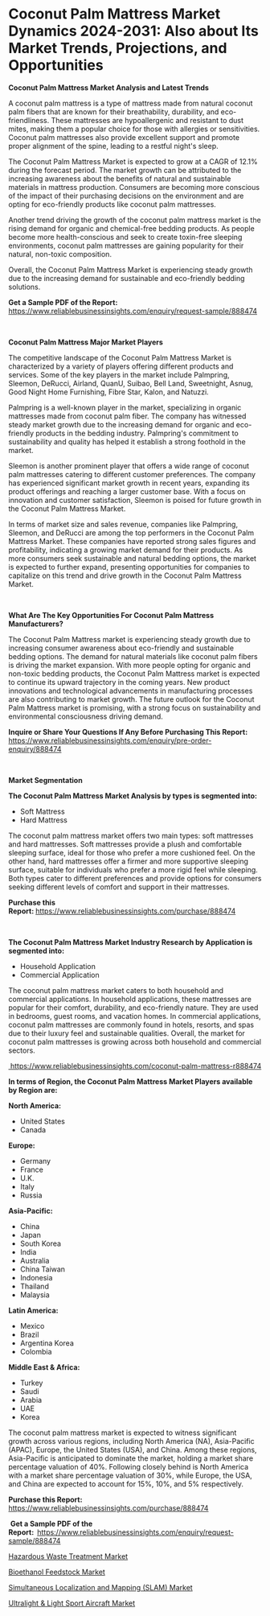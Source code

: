 <p><h1>Coconut Palm Mattress Market Dynamics 2024-2031: Also about Its Market Trends, Projections, and Opportunities</h1></p><p><strong>Coconut Palm Mattress Market Analysis and Latest Trends</strong></p>
<p><p>A coconut palm mattress is a type of mattress made from natural coconut palm fibers that are known for their breathability, durability, and eco-friendliness. These mattresses are hypoallergenic and resistant to dust mites, making them a popular choice for those with allergies or sensitivities. Coconut palm mattresses also provide excellent support and promote proper alignment of the spine, leading to a restful night's sleep.</p><p>The Coconut Palm Mattress Market is expected to grow at a CAGR of 12.1% during the forecast period. The market growth can be attributed to the increasing awareness about the benefits of natural and sustainable materials in mattress production. Consumers are becoming more conscious of the impact of their purchasing decisions on the environment and are opting for eco-friendly products like coconut palm mattresses.</p><p>Another trend driving the growth of the coconut palm mattress market is the rising demand for organic and chemical-free bedding products. As people become more health-conscious and seek to create toxin-free sleeping environments, coconut palm mattresses are gaining popularity for their natural, non-toxic composition.</p><p>Overall, the Coconut Palm Mattress Market is experiencing steady growth due to the increasing demand for sustainable and eco-friendly bedding solutions.</p></p>
<p><strong>Get a Sample PDF of the Report:&nbsp;</strong> <a href="https://www.reliablebusinessinsights.com/enquiry/request-sample/888474">https://www.reliablebusinessinsights.com/enquiry/request-sample/888474</a></p>
<p>&nbsp;</p>
<p><strong>Coconut Palm Mattress Major Market Players</strong></p>
<p><p>The competitive landscape of the Coconut Palm Mattress Market is characterized by a variety of players offering different products and services. Some of the key players in the market include Palmpring, Sleemon, DeRucci, Airland, QuanU, Suibao, Bell Land, Sweetnight, Asnug, Good Night Home Furnishing, Fibre Star, Kalon, and Natuzzi.</p><p>Palmpring is a well-known player in the market, specializing in organic mattresses made from coconut palm fiber. The company has witnessed steady market growth due to the increasing demand for organic and eco-friendly products in the bedding industry. Palmpring's commitment to sustainability and quality has helped it establish a strong foothold in the market.</p><p>Sleemon is another prominent player that offers a wide range of coconut palm mattresses catering to different customer preferences. The company has experienced significant market growth in recent years, expanding its product offerings and reaching a larger customer base. With a focus on innovation and customer satisfaction, Sleemon is poised for future growth in the Coconut Palm Mattress Market.</p><p>In terms of market size and sales revenue, companies like Palmpring, Sleemon, and DeRucci are among the top performers in the Coconut Palm Mattress Market. These companies have reported strong sales figures and profitability, indicating a growing market demand for their products. As more consumers seek sustainable and natural bedding options, the market is expected to further expand, presenting opportunities for companies to capitalize on this trend and drive growth in the Coconut Palm Mattress Market.</p></p>
<p>&nbsp;</p>
<p><strong>What Are The Key Opportunities For Coconut Palm Mattress Manufacturers?</strong></p>
<p><p>The Coconut Palm Mattress market is experiencing steady growth due to increasing consumer awareness about eco-friendly and sustainable bedding options. The demand for natural materials like coconut palm fibers is driving the market expansion. With more people opting for organic and non-toxic bedding products, the Coconut Palm Mattress market is expected to continue its upward trajectory in the coming years. New product innovations and technological advancements in manufacturing processes are also contributing to market growth. The future outlook for the Coconut Palm Mattress market is promising, with a strong focus on sustainability and environmental consciousness driving demand.</p></p>
<p><strong>Inquire or Share Your Questions If Any Before Purchasing This Report:</strong> <a href="https://www.reliablebusinessinsights.com/enquiry/pre-order-enquiry/888474">https://www.reliablebusinessinsights.com/enquiry/pre-order-enquiry/888474</a></p>
<p>&nbsp;</p>
<p><strong>Market Segmentation</strong></p>
<p><strong>The Coconut Palm Mattress Market Analysis by types is segmented into:</strong></p>
<p><ul><li>Soft Mattress</li><li>Hard Mattress</li></ul></p>
<p><p>The coconut palm mattress market offers two main types: soft mattresses and hard mattresses. Soft mattresses provide a plush and comfortable sleeping surface, ideal for those who prefer a more cushioned feel. On the other hand, hard mattresses offer a firmer and more supportive sleeping surface, suitable for individuals who prefer a more rigid feel while sleeping. Both types cater to different preferences and provide options for consumers seeking different levels of comfort and support in their mattresses.</p></p>
<p><strong>Purchase this Report:&nbsp;</strong><a href="https://www.reliablebusinessinsights.com/purchase/888474">https://www.reliablebusinessinsights.com/purchase/888474</a></p>
<p>&nbsp;</p>
<p><strong>The Coconut Palm Mattress Market Industry Research by Application is segmented into:</strong></p>
<p><ul><li>Household Application</li><li>Commercial Application</li></ul></p>
<p><p>The coconut palm mattress market caters to both household and commercial applications. In household applications, these mattresses are popular for their comfort, durability, and eco-friendly nature. They are used in bedrooms, guest rooms, and vacation homes. In commercial applications, coconut palm mattresses are commonly found in hotels, resorts, and spas due to their luxury feel and sustainable qualities. Overall, the market for coconut palm mattresses is growing across both household and commercial sectors.</p></p>
<p><a href="https://www.reliablebusinessinsights.com/coconut-palm-mattress-r888474">&nbsp;https://www.reliablebusinessinsights.com/coconut-palm-mattress-r888474</a></p>
<p><strong>In terms of Region, the Coconut Palm Mattress Market Players available by Region are:</strong></p>
<p>
    <p> <strong> North America: </strong>
        <ul>
            <li>United States</li>
            <li>Canada</li>
        </ul>
        </p> 
    <p> <strong> Europe: </strong>
        <ul>
            <li>Germany</li>
            <li>France</li>
            <li>U.K.</li>
            <li>Italy</li>
            <li>Russia</li>
        </ul>
        </p> 
    <p> <strong> Asia-Pacific: </strong>
        <ul>
            <li>China</li>
            <li>Japan</li>
            <li>South Korea</li>
            <li>India</li>
            <li>Australia</li>
            <li>China Taiwan</li>
            <li>Indonesia</li>
            <li>Thailand</li>
            <li>Malaysia</li>
        </ul>
        </p> 
    <p> <strong> Latin America: </strong>
        <ul>
            <li>Mexico</li>
            <li>Brazil</li>
            <li>Argentina Korea</li>
            <li>Colombia</li>
        </ul>
        </p> 
    <p> <strong> Middle East & Africa: </strong>
        <ul>
            <li>Turkey</li>
            <li>Saudi</li>
            <li>Arabia</li>
            <li>UAE</li>
            <li>Korea</li>
        </ul>
    </p>
    </p>
<p><p>The coconut palm mattress market is expected to witness significant growth across various regions, including North America (NA), Asia-Pacific (APAC), Europe, the United States (USA), and China. Among these regions, Asia-Pacific is anticipated to dominate the market, holding a market share percentage valuation of 40%. Following closely behind is North America with a market share percentage valuation of 30%, while Europe, the USA, and China are expected to account for 15%, 10%, and 5% respectively.</p></p>
<p><strong>Purchase this Report: </strong><a href="https://www.reliablebusinessinsights.com/purchase/888474">https://www.reliablebusinessinsights.com/purchase/888474</a></p>
<p>&nbsp;<strong>Get a Sample PDF of the Report:&nbsp;&nbsp;</strong><a href="https://www.reliablebusinessinsights.com/enquiry/request-sample/888474">https://www.reliablebusinessinsights.com/enquiry/request-sample/888474</a></p>
<p><strong></strong></p>
<p><p><a href="https://medium.com/@jewelmohr25/hazardous-waste-treatment-market-size-share-analysis-growth-trends-forecast-2024-2031-af8dfa2460ba">Hazardous Waste Treatment Market</a></p><p><a href="https://medium.com/@madw10245644/global-bioethanol-feedstock-market-trends-insights-into-growth-opportunities-and-challenges-e81bb770aa69">Bioethanol Feedstock Market</a></p><p><a href="https://github.com/courtnhaw34343/Market-Research-Report-List-1/blob/main/simultaneous-localization-and-mapping-slam-market.md">Simultaneous Localization and Mapping (SLAM) Market</a></p><p><a href="https://github.com/jackCarlson644/Market-Research-Report-List-1/blob/main/ultralight-light-sport-aircraft-market.md">Ultralight & Light Sport Aircraft Market</a></p></p>